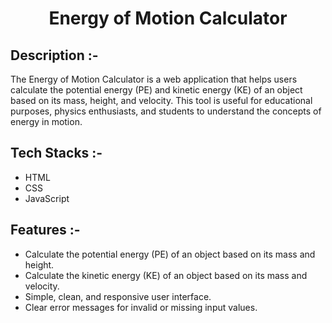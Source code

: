 # <p align="center">Energy of Motion Calculator</p>

## Description :-

The Energy of Motion Calculator is a web application that helps users calculate the potential energy (PE) and kinetic energy (KE) of an object based on its mass, height, and velocity. This tool is useful for educational purposes, physics enthusiasts, and students to understand the concepts of energy in motion.

## Tech Stacks :-

- HTML
- CSS
- JavaScript

## Features :-

- Calculate the potential energy (PE) of an object based on its mass and height.
- Calculate the kinetic energy (KE) of an object based on its mass and velocity.
- Simple, clean, and responsive user interface.
- Clear error messages for invalid or missing input values.



